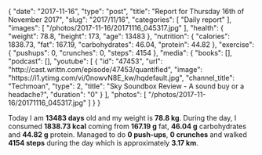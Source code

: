 {
    "date": "2017-11-16",
    "type": "post",
    "title": "Report for Thursday 16th of November 2017",
    "slug": "2017\/11\/16",
    "categories": [
        "Daily report"
    ],
    "images": [
        "\/photos\/2017-11-16\/20171116_045317.jpg"
    ],
    "health": {
        "weight": 78.8,
        "height": 173,
        "age": 13483
    },
    "nutrition": {
        "calories": 1838.73,
        "fat": 167.19,
        "carbohydrates": 46.04,
        "protein": 44.82
    },
    "exercise": {
        "pushups": 0,
        "crunches": 0,
        "steps": 4154
    },
    "media": {
        "books": [],
        "podcast": [],
        "youtube": [
            {
                "id": "47453",
                "url": "http:\/\/cast.writtn.com\/episode\/47453\/quantified",
                "image": "https:\/\/i1.ytimg.com\/vi\/0nowvN8E_kw\/hqdefault.jpg",
                "channel_title": "Techmoan",
                "type": 2,
                "title": "Sky Soundbox Review  - A sound buy or a headache?",
                "duration": "0"
            }
        ],
        "photos": [
            "\/photos\/2017-11-16\/20171116_045317.jpg"
        ]
    }
}

Today I am <strong>13483 days</strong> old and my weight is <strong>78.8 kg</strong>. During the day, I consumed <strong>1838.73 kcal</strong> coming from <strong>167.19 g</strong> fat, <strong>46.04 g</strong> carbohydrates and <strong>44.82 g</strong> protein. Managed to do <strong>0 push-ups</strong>, <strong>0 crunches</strong> and walked <strong>4154 steps</strong> during the day which is approximately <strong>3.17 km</strong>.